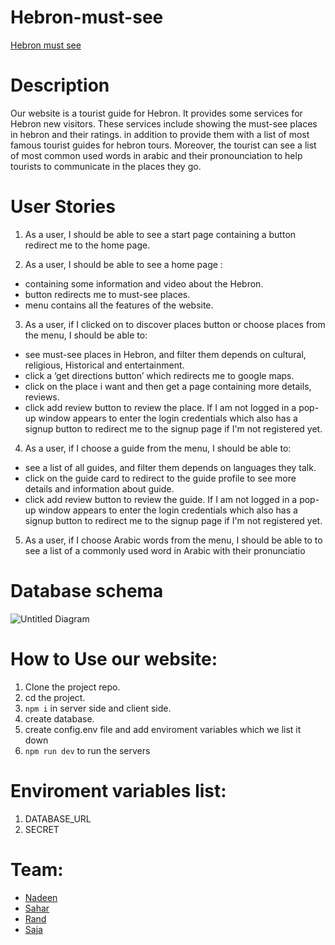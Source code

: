 # Hebron-must-see
[Hebron must see](https://hebron-must-see.herokuapp.com)

# Description 
Our website is a tourist guide for Hebron. It provides some services for Hebron new visitors. These services include showing the must-see places in hebron and their ratings. in addition to provide them with a list of most famous tourist guides for hebron tours. Moreover, the tourist can see a list of most common used words in arabic and their pronounciation to help tourists to communicate in the places they go.

# User Stories

1. As a user, I should be able to see a start page containing a button redirect me to the home page.

2. As a user, I should be able to see a home page :

- containing some information and video about the Hebron.
- button redirects me to must-see places.
- menu contains all the features of the website.

3. As a user, if I clicked on to discover places button or choose places from the menu, I should be able to:

- see must-see places in Hebron, and filter them depends on cultural, religious, Historical and entertainment.
- click a ‘get directions button’ which redirects me to google maps.
- click on the place i want and then get a page containing more details, reviews.
- click add review button to review the place. If I am not logged in a pop-up window appears to enter the login credentials which also has a signup button to redirect me to the signup page if I'm not registered yet.

4.  As a user, if I choose a guide from the menu, I should be able to:

- see a list of all guides, and filter them depends on languages they talk.
- click on the guide card to redirect to the guide profile to see more details and information about guide.
- click add review button to review the guide. If I am not logged in a pop-up window appears to enter the login credentials which also has a signup button to redirect me to the signup page if I'm not registered yet.

5. As a user, if I choose Arabic words from the menu, I should be able to
   to see a list of a commonly used word in Arabic with their pronunciatio

# Database schema

![Untitled Diagram](https://user-images.githubusercontent.com/27896127/65129588-44c50e00-da04-11e9-84f6-e0ff6f64bfbc.png)

# How to Use our website:

1. Clone the project repo.
2. cd the project.
3. `npm i` in server side and client side.
4. create database.
5. create config.env file and add enviroment variables which we list it down
6. `npm run dev` to run the servers


# Enviroment variables list:

1. DATABASE_URL
2. SECRET

# Team:

- [Nadeen](https://github.com/Nadeen123)
- [Sahar](https://github.com/saharAdem)
- [Rand](https://github.com/RandInaim)
- [Saja](https://github.com/SajaLahaleeh)
